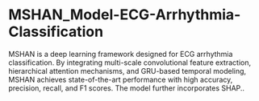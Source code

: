 # MSHAN_Model-ECG-Arrhythmia-Classification
MSHAN is a deep learning framework designed for ECG arrhythmia classification. By integrating multi-scale convolutional feature extraction, hierarchical attention mechanisms, and GRU-based temporal modeling, MSHAN achieves state-of-the-art performance with high accuracy, precision, recall, and F1 scores. The model further incorporates SHAP..
